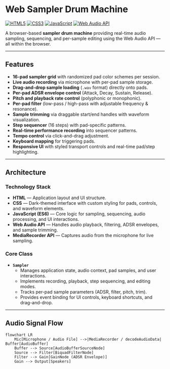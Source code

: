 # Web Sampler Drum Machine

[![HTML5](https://img.shields.io/badge/HTML5-E34F26?logo=html5&logoColor=white)](https://developer.mozilla.org/en-US/docs/Web/Guide/HTML/HTML5)
[![CSS3](https://img.shields.io/badge/CSS3-1572B6?logo=css3&logoColor=white)](https://developer.mozilla.org/en-US/docs/Web/CSS)
[![JavaScript](https://img.shields.io/badge/JavaScript-ES6%2B-F7DF1E?logo=javascript&logoColor=black)](https://developer.mozilla.org/en-US/docs/Web/JavaScript)
[![Web Audio API](https://img.shields.io/badge/Web%20Audio%20API-Enabled-blue)](https://developer.mozilla.org/en-US/docs/Web/API/Web_Audio_API)

A browser-based **sampler drum machine** providing real-time audio sampling, sequencing, and per-sample editing using the Web Audio API — all within the browser.

---

## Features

- **16-pad sampler grid** with randomized pad color schemes per session.
- **Live audio recording** via microphone with per-pad sample storage.
- **Drag-and-drop sample loading** (`.wav` format) directly onto pads.
- **Per-pad ADSR envelope control** (Attack, Decay, Sustain, Release).
- **Pitch and playback rate control** (polyphonic or monophonic).
- **Per-pad filter** (low-pass / high-pass with adjustable frequency & resonance).
- **Sample trimming** via draggable start/end handles with waveform visualization.
- **Step sequencer** (16 steps) with pad-specific patterns.
- **Real-time performance recording** into sequencer patterns.
- **Tempo control** via click-and-drag adjustment.
- **Keyboard mapping** for triggering pads.
- **Responsive UI** with styled transport controls and real-time pad/step highlighting.

---

## Architecture

### Technology Stack
- **HTML** — Application layout and UI structure.
- **CSS** — Dark-themed interface with custom styling for pads, controls, and waveform elements.
- **JavaScript (ES6)** — Core logic for sampling, sequencing, audio processing, and UI interactions.
- **Web Audio API** — Handles audio playback, filtering, ADSR envelopes, and sample trimming.
- **MediaRecorder API** — Captures audio from the microphone for live sampling.

### Core Class
- **`Sampler`**
  - Manages application state, audio context, pad samples, and user interactions.
  - Implements recording, playback, step sequencing, and editing modes.
  - Tracks per-pad sample parameters (ADSR, filter, pitch, trim).
  - Provides event binding for UI controls, keyboard shortcuts, and drag-and-drop.

---

## Audio Signal Flow

```mermaid
flowchart LR
    Mic[Microphone / Audio File] -->|MediaRecorder / decodeAudioData| Buffer[AudioBuffer]
    Buffer --> Source[AudioBufferSourceNode]
    Source --> Filter[BiquadFilterNode]
    Filter --> Gain[GainNode (ADSR Envelope)]
    Gain --> Output[Speakers]